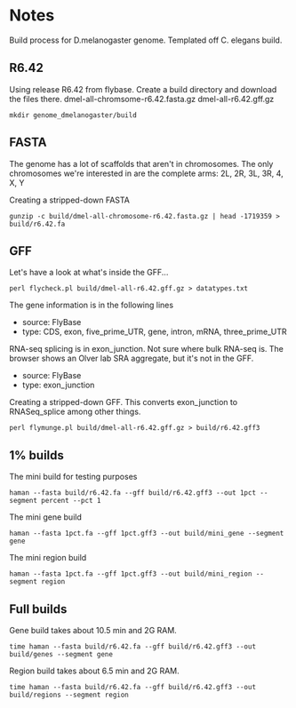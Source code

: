Notes
=====

Build process for D.melanogaster genome. Templated off C. elegans build.

## R6.42 ##

Using release R6.42 from flybase. Create a build directory and download the files there. dmel-all-chromsome-r6.42.fasta.gz dmel-all-r6.42.gff.gz

	mkdir genome_dmelanogaster/build


## FASTA ##

The genome has a lot of scaffolds that aren't in chromosomes. The only chromosomes we're interested in are the complete arms: 2L, 2R, 3L, 3R, 4, X, Y

Creating a stripped-down FASTA

	gunzip -c build/dmel-all-chromosome-r6.42.fasta.gz | head -1719359 > build/r6.42.fa

## GFF ##

Let's have a look at what's inside the GFF...

	perl flycheck.pl build/dmel-all-r6.42.gff.gz > datatypes.txt

The gene information is in the following lines

+ source: FlyBase
+ type: CDS, exon, five_prime_UTR, gene, intron, mRNA, three_prime_UTR

RNA-seq splicing is in exon_junction. Not sure where bulk RNA-seq is. The browser shows an Olver lab SRA aggregate, but it's not in the GFF.

+ source: FlyBase
+ type: exon_junction

Creating a stripped-down GFF. This converts exon_junction to RNASeq_splice among other things.

	perl flymunge.pl build/dmel-all-r6.42.gff.gz > build/r6.42.gff3

## 1% builds ##

The mini build for testing purposes	

	haman --fasta build/r6.42.fa --gff build/r6.42.gff3 --out 1pct --segment percent --pct 1

The mini gene build

	haman --fasta 1pct.fa --gff 1pct.gff3 --out build/mini_gene --segment gene

The mini region build

	haman --fasta 1pct.fa --gff 1pct.gff3 --out build/mini_region --segment region

## Full builds ##

Gene build takes about 10.5 min and 2G RAM.

	time haman --fasta build/r6.42.fa --gff build/r6.42.gff3 --out build/genes --segment gene

Region build takes about 6.5 min and 2G RAM.

	time haman --fasta build/r6.42.fa --gff build/r6.42.gff3 --out build/regions --segment region
